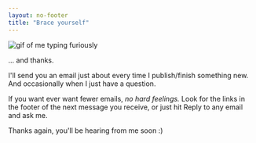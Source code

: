 ```yaml
---
layout: no-footer
title: "Brace yourself"
---
```


![gif of me typing furiously](/images/typing-furiously.gif)

... and thanks.

I'll send you an email just about every time I publish/finish something new. And occasionally when I just have a question.

If you want ever want fewer emails, _no hard feelings._ Look for the links in the footer of the next message you receive, or just hit Reply to any email and ask me.

Thanks again, you'll be hearing from me soon :)
